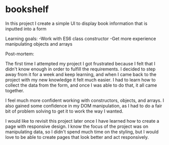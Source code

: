 # bookshelf

In this project I create a simple UI to display book information that is inputted into a form

Learning goals: 
-Work with ES6 class constructor
-Get more experience manipulating objects and arrays

Post-mortem: 

The first time I attempted my project I got frustrated because I felt that I didn't know enough in order to fulfill the requirements. I decided to step away from it for a week and keep learning, and when I came back to the project with my new knowledge it felt much easier. I had to learn how to collect the data from the form, and once I was able to do that, it all came together. 

I feel much more confident working with constructors, objects, and arrays. I also gained some confidence in my DOM manipulation, as I had to do a fair bit of problem solving to get it to work the way I wanted. 

I would like to revisit this project later once I have learned how to create a page with responsive design. I know the focus of the project was on manipulating data, so I didn't spend much time on the styling, but I would love to be able to create pages that look better and act responsively.
